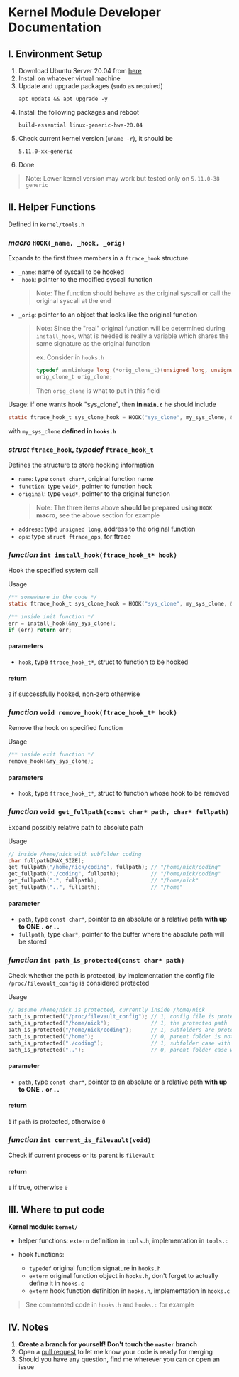 # Kernel Module Developer Documentation

## I. Environment Setup
1. Download Ubuntu Server 20.04 from [here](https://ubuntu.com/download/server)
2. Install on whatever virtual machine
3. Update and upgrade packages (`sudo` as required)
    ```
    apt update && apt upgrade -y
    ```
4. Install the following packages and reboot
    ```
    build-essential linux-generic-hwe-20.04
    ```
5. Check current kernel version (`uname -r`), it should be
    ```
    5.11.0-xx-generic
    ```
6. Done

> Note: Lower kernel version may work but tested only on `5.11.0-38 generic`

## II. Helper Functions
Defined in `kernel/tools.h`

### *macro* `HOOK(_name, _hook, _orig)`
Expands to the first three members in a `ftrace_hook` structure
- `_name`: name of syscall to be hooked
- `_hook`: pointer to the modified syscall function
    > Note: The function should behave as the original syscall or call the original syscall at the end
-  `_orig`: pointer to an object that looks like the original function
    > Note: Since the "real" original function will be determined during `install_hook`, what is needed is really a variable which shares the same signature as the original function
    >
    > ex. Consider in `hooks.h`
    > ```c
    > typedef asmlinkage long (*orig_clone_t)(unsigned long, unsigned long, int __user*, int __user*, unsigned long);
    > orig_clone_t orig_clone;
    > ```
    > Then `orig_clone` is what to put in this field

Usage: if one wants hook "sys_clone", then **in `main.c`** he should include
```c
static ftrace_hook_t sys_clone_hook = HOOK("sys_clone", my_sys_clone, &orig_clone)
```
with `my_sys_clone` **defined in `hooks.h`**

### *struct* `ftrace_hook`, *typedef* `ftrace_hook_t`
Defines the structure to store hooking information
- `name`: type `const char*`, original function name
- `function`: type `void*`, pointer to function hook
- `original`: type `void*`, pointer to the original function
    > Note: The three items above **should be prepared using `HOOK` macro**, see the above section for example
- `address`: type `unsigned long`, address to the original function
- `ops`: type `struct ftrace_ops`, for ftrace

### *function* `int install_hook(ftrace_hook_t* hook)`
Hook the specified system call

Usage
```c
/** somewhere in the code */
static ftrace_hook_t sys_clone_hook = HOOK("sys_clone", my_sys_clone, &orig_clone)

/** inside init function */
err = install_hook(&my_sys_clone);
if (err) return err;
```

#### parameters
- `hook`, type `ftrace_hook_t*`, struct to function to be hooked

#### return
`0` if successfully hooked, non-zero otherwise

### *function* `void remove_hook(ftrace_hook_t* hook)`
Remove the hook on specified function

Usage
```c
/** inside exit function */
remove_hook(&my_sys_clone);
```

#### parameters
- `hook`, type `ftrace_hook_t*`, struct to function whose hook to be removed

### *function* `void get_fullpath(const char* path, char* fullpath)`
Expand possibly relative path to absolute path

Usage
```c
// inside /home/nick with subfolder coding
char fullpath[MAX_SIZE];
get_fullpath("/home/nick/coding", fullpath); // "/home/nick/coding"
get_fullpath("./coding", fullpath);          // "/home/nick/coding"
get_fullpath(".", fullpath);                 // "/home/nick"
get_fullpath("..", fullpath);                // "/home"
```

#### parameter
- `path`, type `const char*`, pointer to an absolute or a relative path **with up to ONE `.` or `..`**
- `fullpath`, type `char*`, pointer to the buffer where the absolute path will be stored

### *function* `int path_is_protected(const char* path)`
Check whether the path is protected, by implementation the config file `/proc/filevault_config` is considered protected

Usage
```c
// assume /home/nick is protected, currently inside /home/nick
path_is_protected("/proc/filevault_config"); // 1, config file is protected
path_is_protected("/home/nick");             // 1, the protected path
path_is_protected("/home/nick/coding");      // 1, subfolders are protected
path_is_protected("/home");                  // 0, parent folder is not protected
path_is_protected("./coding");               // 1, subfolder case with relative path
path_is_protected("..");                     // 0, parent folder case with relative path
```

#### parameter
- `path`, type `const char*`, pointer to an absolute or a relative path **with up to ONE `.` or `..`**

#### return
`1` if `path` is protected, otherwise `0`

### *function* `int current_is_filevault(void)`
Check if current process or its parent is `filevault`

#### return
`1` if true, otherwise `0`

## III. Where to put code
**Kernel module: `kernel/`**
- helper functions: `extern` definition in `tools.h`, implementation in `tools.c`
- hook functions:

  - `typedef` original function signature in `hooks.h`
  - `extern` original function object in `hooks.h`, don't forget to actually define it in `hooks.c`
  - `extern` hook function definition in `hooks.h`, implementation in `hooks.c`
> See commented code in `hooks.h` and `hooks.c` for example

## IV. Notes
1. **Create a branch for yourself! Don't touch the `master` branch**
2. Open a [pull request](https://docs.github.com/en/pull-requests/collaborating-with-pull-requests/proposing-changes-to-your-work-with-pull-requests/creating-a-pull-request) to let me know your code is ready for merging
3. Should you have any question, find me wherever you can or open an issue